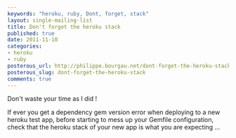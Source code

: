 ```yaml
---
keywords: "heroku, ruby, Dont, forget, stack"
layout: single-mailing-list
title: Don't forget the heroku stack
published: true
date: 2011-11-10
categories:
- heroku
- ruby
posterous_url: http://philippe.bourgau.net/dont-forget-the-heroku-stack
posterous_slug: dont-forget-the-heroku-stack
comments: true
---
```

Don't waste your time as I did !

If ever you get a dependency gem version error when deploying to a new heroku test app, before starting to mess up your Gemfile configuration, check that the heroku stack of your new app is what you are expecting ...
